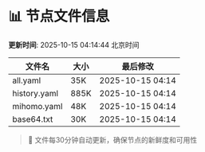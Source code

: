 # 📊 节点文件信息

**更新时间**: 2025-10-15 04:14:44 北京时间

| 文件名 | 大小 | 最后修改 |
|--------|------|----------|
| all.yaml | 35K | 2025-10-15 04:14 |
| history.yaml | 885K | 2025-10-15 04:14 |
| mihomo.yaml | 48K | 2025-10-15 04:14 |
| base64.txt | 30K | 2025-10-15 04:14 |

> 🔄 文件每30分钟自动更新，确保节点的新鲜度和可用性
